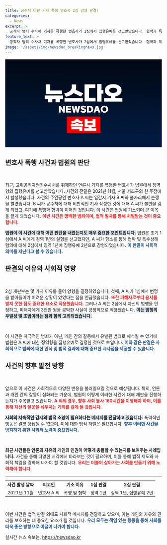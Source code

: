 ```yaml
---
title: 공수처 비판 기자 폭행 변호사 2심 감형 판결!
categories:
  - News
excerpt: >
  공직자 범죄 수사처 기자를 폭행한 변호사가 2심에서 집행유예를 선고받았습니다. 협박과 특수상해 혐의로 기소된 A 씨, 범행 인정 후 피해자에게 배상하며 형량 경감! 
feature_text: >
  공직자 범죄 수사처 기자를 폭행한 변호사가 2심에서 집행유예를 선고받았습니다. 협박과 특수상해 혐의로 기소된 A 씨, 범행 인정 후 피해자에게 배상하며 형량 경감! 
image: '/assets/img/newsdao_breakingnews.jpg'
---
```


<p><img src="/assets/img/newsdao_breakingnews.jpg" alt="cryptoinkorea 속보" /></p>

<h2 data-ke-size="size26">변호사 폭행 사건과 법원의 판단</h2>

<p data-ke-size="size16">&nbsp;</p>

<p>최근, 고위공직자범죄수사처를 취재하던 언론사 기자를 폭행한 변호사가 법원에서 징역형의 집행유예를 선고받았습니다. 사건의 전말은 2021년 11월, 서울 서초구의 한 주점에서 발생했습니다. 사건의 주인공인 변호사 A 씨는 일간지 기자 B 씨와 술자리에서 논쟁을 벌였습니다. B 씨가 공수처에 대해 비판적인 기사 작성한 것에 대해 A 씨가 불만을 갖게 되었고, 여기에 폭행과 협박이 이어진 것입니다. 이 사건은 법원에 기소되며 큰 이목을 끌게 되었습니다. <b><span style="color: #ee2323;">이번 사건은 명백한 범죄이며, 법적 절차를 통해 처벌받는 것이 중요합니다.</span></b> </p>

<p><b><span style="background-color: #21538527;">법원이 이 사건에 대해 어떤 판단을 내렸는지도 매우 중요한 포인트입니다.</span></b> 법원은 초기 1심에서 A 씨에게 징역 1년의 실형을 선고했지만, A 씨가 항소를 통해 협박 및 특수상해 혐의에 대해 2심에서 징역 1년에 집행유예 2년으로 감형되었습니다. <b><span style="color: #1a5490;">이 판결이 사회적 의미를 지닌다고 볼 수 있습니다.</span></b></p>

<h2 data-ke-size="size26">판결의 이유와 사회적 영향</h2>

<p data-ke-size="size16">&nbsp;</p>

<p>2심 재판부는 몇 가지 이유를 들어 양형을 결정하였습니다. 첫째, A 씨가 1심에서 변명을 받아들이기 어려운 상황이 있었다는 점을 언급했습니다. <b><span style="color: #ee2323;">또한 피해자로부터 용서를 받지 못한 점도 중요한 요소로 작용했습니다.</span></b> 그러나 A 씨는 2심에서 자신의 범행을 인정하고, 피해자에게 3천만 원을 공탁한 사실이 긍정적으로 작용했습니다. <b><span style="background-color: #21538527;">이는 범행의 우발성 및 초범이라는 점과 함께 고려되었습니다.</span></b> </p>

<p data-ke-size="size16">&nbsp;</p>

<p>이 사건은 자극적인 범죄가 아닌, 개인 간의 갈등에서 유발된 범죄로 해석될 수 있기에 법원은 A 씨에 대한 징역형을 집행유예로 결정한 것으로 보입니다. <b><span style="color: #1a5490;">이와 같은 판결은 사회적으로 범죄에 대한 인식 및 법적 결과에 대해 중요한 시사점을 제공할 수 있습니다.</span></b></p>

<h2 data-ke-size="size26">사건의 향후 발전 방향</h2>

<p data-ke-size="size16">&nbsp;</p>

<p>앞으로 이 사건은 사회적으로 다양한 반응을 불러일으킬 것으로 예상됩니다. 특히, 언론과 개인 간의 갈등이 심화되는 가운데, 법원이 어떻게 이러한 사건에 대해 재판을 진행하는지가 주목받고 있습니다. <b><span style="color: #ee2323;"> A 씨의 경우, 향후 사회 봉사 160시간을 이행해야 하며, 이를 통해 자신의 잘못을 뉘우치는 기회를 갖게 될 것입니다.</span></b> </p>

<p><b><span style="background-color: #21538527;">사회의 지속적인 감시와 법적 소양이 필요하다는 메시지를 전달하고 있습니다.</span></b> 폭력적인 행동은 결코 용납될 수 없으며, 이에 대한 법적 처벌은 필요합니다. <b><span style="color: #1a5490;">향후 이러한 사건을 방지하기 위한 사회적 노력이 중요합니다.</span></b></p>

<p data-ke-size="size16">&nbsp;</p>

<p><b>최근 사건들은 언론의 자유와 개인의 인권이 어떻게 충돌할 수 있는지를 보여주는 사례입니다.</b> 사건을 통해 다양한 시각에서 바라보는 것이 필요하며, 이를 통해 법적 제도와 사회적 책임을 강화해 나가야 할 것입니다. <b><span style="color: #ee2323;">우리는 더불어 살아가는 사회를 만들기 위해 노력해야 합니다.</span></b></p>

<hr>

<table>
  <tr>
    <td style="text-align: center; height: 17px;"><b>사건 발생 날짜</b></td>
    <td style="text-align: center; height: 17px;"><b>피고인</b></td>
    <td style="text-align: center; height: 17px;"><b>기소 이유</b></td>
    <td style="text-align: center; height: 17px;"><b>1심 판결</b></td>
    <td style="text-align: center; height: 17px;"><b>2심 판결</b></td>
  </tr>
  <tr>
    <td style="text-align: center; height: 17px;">2021년 11월</td>
    <td style="text-align: center; height: 17px;">변호사 A 씨</td>
    <td style="text-align: center; height: 17px;">폭행 및 협박</td>
    <td style="text-align: center; height: 17px;">징역 1년</td>
    <td style="text-align: center; height: 17px;">징역 1년, 집행유예 2년</td>
  </tr>
</table>

<p data-ke-size="size16">&nbsp;</p> 

<p>이번 사건은 법적 판결 외에도 사회적 메시지를 전달하고 있으며, 이는 개인의 자유와 권리를 보호하는 데 중요한 요소가 될 것입니다. <b><span style="color: #1a5490;">우리 모두는 책임 있는 행동을 통해 사회를 더욱 좋은 방향으로 이끌어 나가야 합니다.</span></b></p>
실시간 뉴스 속보는, <a href="https://newsdao.kr" rel="dofollow">https://newsdao.kr</a>


